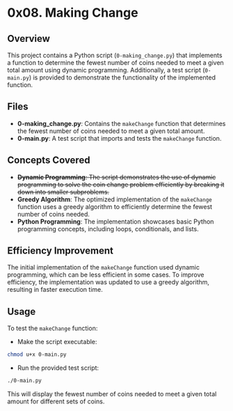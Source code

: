 # 0x08. Making Change

## Overview

This project contains a Python script (`0-making_change.py`) that implements a function to determine the fewest number of coins needed to meet a given total amount using dynamic programming. Additionally, a test script (`0-main.py`) is provided to demonstrate the functionality of the implemented function.

## Files

- **0-making_change.py**: Contains the `makeChange` function that determines the fewest number of coins needed to meet a given total amount.
- **0-main.py**: A test script that imports and tests the `makeChange` function.

## Concepts Covered

- ~~**Dynamic Programming**: The script demonstrates the use of dynamic programming to solve the coin change problem efficiently by breaking it down into smaller subproblems.~~
- **Greedy Algorithm**: The optimized implementation of the `makeChange` function uses a greedy algorithm to efficiently determine the fewest number of coins needed.
- **Python Programming**: The implementation showcases basic Python programming concepts, including loops, conditionals, and lists.

## Efficiency Improvement

The initial implementation of the `makeChange` function used dynamic programming, which can be less efficient in some cases. To improve efficiency, the implementation was updated to use a greedy algorithm, resulting in faster execution time.

## Usage

To test the `makeChange` function:
- Make the script executable:
```bash
chmod u+x 0-main.py
```
- Run the provided test script:

```bash
./0-main.py
```

This will display the fewest number of coins needed to meet a given total amount for different sets of coins.
